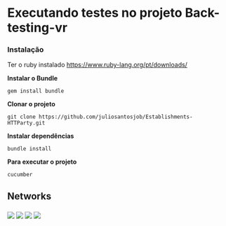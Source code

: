 # Executando testes no projeto Back-testing-vr

### Instalação 

Ter o ruby instalado
https://www.ruby-lang.org/pt/downloads/



**Instalar o Bundle**
```
gem install bundle
```
 

**Clonar o projeto**
``` 
git clone https://github.com/juliosantosjob/Establishments-HTTParty.git
```

**Instalar dependências**

```
bundle install
```

**Para executar o projeto**

```
cucumber
```

 ## Networks
 ###
<div>

 [<img src="https://img.shields.io/badge/linkedin-%230077B5.svg?&style=for-the-badge&logo=linkedin&logoColor=white" />](https://www.linkedin.com/in/julio-santos-43428019b)
[<img src = "https://img.shields.io/badge/instagram-%23E4405F.svg?&style=for-the-badge&logo=instagram&logoColor=white">](https://www.instagram.com/juli0sts/)
[<img src = "https://img.shields.io/badge/facebook-%231877F2.svg?&style=for-the-badge&logo=facebook&logoColor=white">](https://www.facebook.com/profile.php?id=100003793058455)
<a href="mailto:julio958214@gmail.com"><img src="https://img.shields.io/badge/-Gmail-%23333?style=for-the-badge&logo=gmail&logoColor=white" target="_blank">
  </a> 

